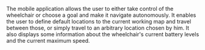 The mobile application allows the user to either take control of the wheelchair or choose a goal and make it navigate autonomously. It enables the user to define default locations to the current working map and travel between those, or simply travel to an arbitrary location chosen by him. It also displays some information about the wheelchair's current battery levels and the current maximum speed.